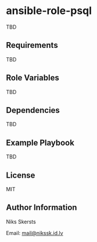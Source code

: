 ansible-role-psql
=========

TBD

Requirements
------------

TBD

Role Variables
--------------

TBD

Dependencies
------------

TBD

Example Playbook
----------------

TBD

License
-------

MIT

Author Information
------------------


Niks Skersts

Email: mail@nikssk.id.lv
